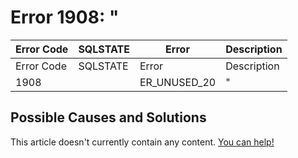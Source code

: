 
# Error 1908: "


| Error Code | SQLSTATE | Error | Description |
| --- | --- | --- | --- |
| Error Code | SQLSTATE | Error | Description |
| 1908 |  | ER_UNUSED_20 | " |




## Possible Causes and Solutions


This article doesn't currently contain any content. [You can help!](/kb/en/writing-and-editing-knowledge-base-articles/)

